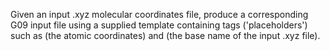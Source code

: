 Given an input .xyz molecular coordinates file, produce a corresponding G09 input file using a supplied template containing tags ('placeholders') such as <xyz>
(the atomic coordinates) and <name> (the base name of the input .xyz file).
